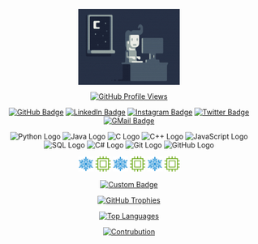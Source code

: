 <p align='center'>
  <img alt="Night Coding" src="https://raw.githubusercontent.com/AVS1508/AVS1508/master/assets/Night-Coding.gif" align="center" width="200" height="150"/>
</p>

<p align='center' width="200" height="150">
  <a href="https://github.com/shivnathchavan">
    <img src="https://komarev.com/ghpvc/?username=shivnathchavan" alt="GitHub Profile Views">
  </a>
</p>
<p align="center">
  <a href="https://github.com/shivnathchavan"><img src="https://img.shields.io/badge/-github-24292e?style=flat-circle&labelColor=24292e&logo=github&logoColor=white&link=https://github.com/shivnathchavan" alt="GitHub Badge"></a>
  <a href="https://www.linkedin.com/in/shivnath-chavan-shiva111"><img src="https://img.shields.io/badge/-linkedin-blue?style=flat-circle&logo=Linkedin&logoColor=white&link=https://www.linkedin.com/in/shivnath-chavan-shiva111" alt="LinkedIn Badge"></a>
  <a href="https://www.instagram.com/sh1vnth/?hl=en"><img src="https://img.shields.io/badge/-Instagram-e02c73?style=flat-circle&labelColor=e02c73&logo=Instagram&logoColor=white&link=https://www.instagram.com/sh1vnth/?hl=en" alt="Instagram Badge"></a>
  <a href="https://twitter.com/ChavanShivnath"><img src="https://img.shields.io/badge/-Twitter-1ca0f1?style=flat-circle&labelColor=1ca0f1&logo=twitter&logoColor=white&link=https://twitter.com/ChavanShivnath" alt="Twitter Badge"></a>
  <a href="mailto:Itsshivnath@gmail.com"><img src="https://img.shields.io/badge/-GMail-d54b3d?style=flat-circle&labelColor=d54b3d&logo=gmail&logoColor=white&link=mailto:Itsshivnath@gmail.com" alt="GMail Badge"></a>
</p>
<p align='center'>
 
  <img src="https://img.shields.io/badge/-Python-05122A?style=flat&logo=python" alt="Python Logo">
  <img src="https://img.shields.io/badge/-Java-05122A?style=flat&logo=Java&logoColor=FFA518" alt="Java Logo">
  <img src="https://img.shields.io/badge/-C-05122A?style=flat&logo=C&logoColor=A8B9CC" alt="C Logo">
  <img src="https://img.shields.io/badge/-C++-05122A?style=flat&logo=C%2B%2B&logoColor=00599C" alt="C++ Logo">
  <img src="https://img.shields.io/badge/-JavaScript-05122A?style=flat&logo=javascript" alt="JavaScript Logo">
  <img src="https://img.shields.io/badge/-SQL-05122A?style=flat&logo=sql" alt="SQL Logo">
  <img src="https://img.shields.io/badge/-C%23-05122A?style=flat&logo=c-sharp" alt="C# Logo">
  <img src="https://img.shields.io/badge/-Git-05122A?style=flat&logo=git" alt="Git Logo">
  <img src="https://img.shields.io/badge/-GitHub-05122A?style=flat&logo=github" alt="GitHub Logo">

</p>
<p align="center">
  <a href="https://archiveprogram.github.com/"><img src="https://raw.githubusercontent.com/acervenky/animated-github-badges/master/assets/acbadge.gif" width="30" height="30" alt="GitHub Archive Program Badge"></a>
  <a href="https://docs.github.com/en/developers"><img src="https://raw.githubusercontent.com/acervenky/animated-github-badges/master/assets/devbadge.gif" width="30" height="30" alt="GitHub Developer Badge"></a>
  <a href="https://archiveprogram.github.com/"><img src="https://raw.githubusercontent.com/acervenky/animated-github-badges/master/assets/acbadge.gif" width="30" height="30" alt="GitHub Archive Program Badge"></a>
  <a href="https://docs.github.com/en/developers"><img src="https://raw.githubusercontent.com/acervenky/animated-github-badges/master/assets/devbadge.gif" width="30" height="30" alt="GitHub Developer Badge"></a>
  <a href="https://archiveprogram.github.com/"><img src="https://raw.githubusercontent.com/acervenky/animated-github-badges/master/assets/acbadge.gif" width="30" height="30" alt="GitHub Archive Program Badge"></a>
  <a href="https://docs.github.com/en/developers"><img src="https://raw.githubusercontent.com/acervenky/animated-github-badges/master/assets/devbadge.gif" width="30" height="30" alt="GitHub Developer Badge"></a>
</p>

<p align='center' width="200" height="150">
  <a href="https://github.com/shivnathchavan">
    <img src="https://img.shields.io/badge/Custom-Badge-green" alt="Custom Badge">
  </a>
</p>
<p align='center'>
  <a href="https://github.com/shivnathchavan"><img src="https://github-profile-trophy.vercel.app/?username=shivnathchavan&row=1&column=8" alt="GitHub Trophies" ></a>
</p>
<p align='center'>
  <a href="https://github.com/anuraghazra/github-readme-stats"><img src="https://github-readme-stats.vercel.app/api/top-langs/?username=shivnathchavan&layout=compact" alt="Top Languages"></a>
</p>
<p align='center'  width="200" height="150" >
  <a href="https://github-readme-streak-stats.herokuapp.com/?user=shivnathchavan"><img src="https://github-readme-streak-stats.herokuapp.com/?user=shivnathchavan" alt="Contrubution"></a>
</p>





